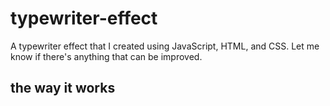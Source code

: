 # typewriter-effect
A typewriter effect that I created using JavaScript, HTML, and CSS. Let me know if there's anything that can be improved.

## the way it works
